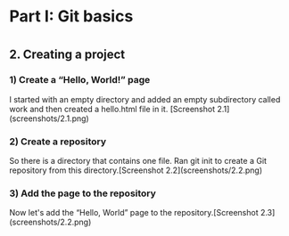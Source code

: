 <h1>Part I: Git basics<h1>
<h2>2. Creating a project</h2>
<h3>1) Create a “Hello, World!” page</h3>
I started with an empty directory and added an empty subdirectory called work and then created a hello.html file in it. [Screenshot 2.1](screenshots/2.1.png)

<h3>2) Create a repository</h3>
So there is a directory that contains one file. Ran git init to create a Git repository from this directory.[Screenshot 2.2](screenshots/2.2.png)

<h3>3) Add the page to the repository</h3>
Now let's add the “Hello, World” page to the repository.[Screenshot 2.3](screenshots/2.2.png)


